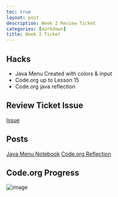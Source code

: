 ```yaml
---
toc: true
layout: post
description: Week 2 Review Ticket
categories: [markdown]
title: Week 2 Ticket
---
```


## Hacks
- Java Menu Created with colors & input
- Code.org up to Lesson 15
- Code.org java reflection

## Review Ticket Issue
[Issue](https://github.com/nicm2/fastpages_nic/issues/5)

## Posts
[Java Menu Notebook]()
[Code.org Reflection]()

## Code.org Progress

![image](https://user-images.githubusercontent.com/89167131/188595351-5b3269e6-9fb3-4637-bdb0-83f14d2a65a6.png)




